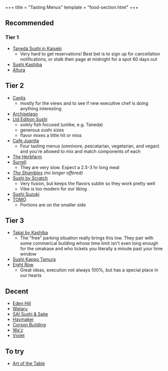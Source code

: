 +++
title = "Tasting Menus"
template = "food-section.html"
+++

## Recommended
### Tier 1
- [Taneda Sushi in Kaiseki](https://tanedaseattle.com/)
    - Very hard to get reservations! Best bet is to sign up for cancellation notifications, or stalk their page at midnight for a spot 60 days out
- [Sushi Kashiba](https://sushikashiba.com/)
- [Altura](https://alturarestaurant.com/)

## Tier 2
- [Canlis](https://canlis.com/)
    - mostly for the views and to see if new executive chef is doing anything interesting
- [Archipelago](https://www.archipelagoseattle.com/)
- [Ltd Edition Sushi](https://www.ltdeditionsushi.com/)
    - solely fish focused (unlike, e.g. Taneda)
    - generous sushi sizes
    - flavor mixes a little hit or miss
- [Cafe Juanita](https://www.cafejuanita.com/)
    - Four tasting menus (omnivore, pescatarian, vegetarian, and vegan) and you're allowed to mix and match components of each
- [The Herbfarm](https://www.theherbfarm.com/)
- [Surrell](https://surrellseattle.com/)
    - They are very slow. Expect a 2.5-3 hr long meal
- _[The Shambles](https://www.delimeatsbar.com/) (no longer offered)_
- [Sushi by Scratch](https://www.sushibyscratchrestaurants.com/)
    - Very fusion, but keeps the flavors subtle so they work pretty well
    - Vibe is too modern for our liking
- [Sushi Suzuki](https://www.sushisuzuki.com/about)
- [TOMO](https://tomoseattle.com/)
    - Portions are on the smaller side

## Tier 3
- [Takai by Kashiba](https://takaibykashiba.com/)
    - The "free" parking situation really brings this low. They pair with some commerical building whose time limit isn't even long enough for the omakase and who tickets you literally a minute past your time window 
- [Sushi Kappo Tamura](https://www.sushikappotamura.com/)
- [Eight Row](https://www.eightrow.com/)
    - Great ideas, execution not always 100%, but has a special place in our hearts

## Decent
- [Eden Hill](https://www.edenhillrestaurant.com/)
- [Wataru](https://wataruseattle.com/)
- [SAI Sushi & Sake](https://www.saisushiandsake.com/)
- [Haymaker](https://www.haymakerseattle.com/)
- [Corson Building](https://www.thecorsonbuilding.com/)
- [Wa'z](https://www.wazseattle.com/)
- [Violet](https://www.violetseattle.com/)

## To try
- [Art of the Table](https://www.artofthetable.net/)
